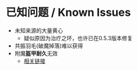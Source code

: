 # 已知问题 / Known Issues

- 未知来源的大量黄心
    - 疑似原因为治疗之环，也许已在0.5.3版本修复
- 共振羽毛(破魔掉落)难以获得
- 附魔**盔甲耐久**无效
    - [相关链接](https://github.com/LangYueMc/EquipmentStandard/pull/13)